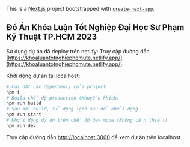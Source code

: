 This is a [Next.js](https://nextjs.org/) project bootstrapped with [`create-next-app`](https://github.com/vercel/next.js/tree/canary/packages/create-next-app).

## Đồ Án Khóa Luận Tốt Nghiệp Đại Học Sư Phạm Kỹ Thuật TP.HCM 2023 

Sử dụng dự án đã deploy trên netlify:
Truy cập đường dẫn [https://khoaluantotnghiephcmute.netlify.app/](https://khoaluantotnghiephcmute.netlify.app/)

Khởi động dự án tại localhost:

```bash
# Cài đặt các dependency của project
npm i
# Build chế độ production (Khuyến khích)
npm run build
# Sau khi build, sử dụng lệnh sau để khởi động
npm run start
# Khởi động dự án trên chế độ dev mode (Không cần thiết)
npm run dev
```

Truy cập đường dẫn [http://localhost:3000](http://localhost:3000) để xem dự án trên localhost.


